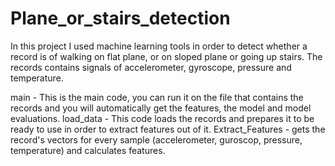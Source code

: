 # Plane_or_stairs_detection
In this project I used machine learning tools in order to detect whether a record is of walking on flat plane, or on sloped plane or going up stairs. The records contains signals of accelerometer, gyroscope, pressure and temperature. 

main - This is the main code, you can run it on the file that contains the records and you will automatically get the features, the model and model evaluations.
load_data - This code loads the records and prepares it to be ready to use in order to extract features out of it.
Extract_Features - gets the record's vectors for every sample (accelerometer, guroscop, pressure, temperature) and calculates features.
